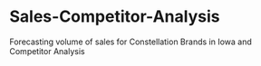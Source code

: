 # Sales-Competitor-Analysis
Forecasting volume of sales for Constellation Brands in Iowa and Competitor Analysis
